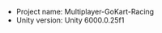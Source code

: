 <!-- UNITY CODE ASSIST INSTRUCTIONS START -->
- Project name: Multiplayer-GoKart-Racing
- Unity version: Unity 6000.0.25f1
<!-- UNITY CODE ASSIST INSTRUCTIONS END -->